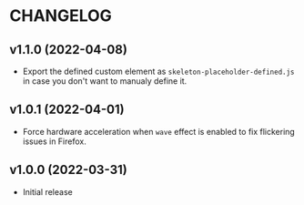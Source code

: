 # CHANGELOG

## v1.1.0 (2022-04-08)

- Export the defined custom element as `skeleton-placeholder-defined.js` in case you don't want to manualy define it.

## v1.0.1 (2022-04-01)

- Force hardware acceleration when `wave` effect is enabled to fix flickering issues in Firefox.

## v1.0.0 (2022-03-31)

- Initial release

